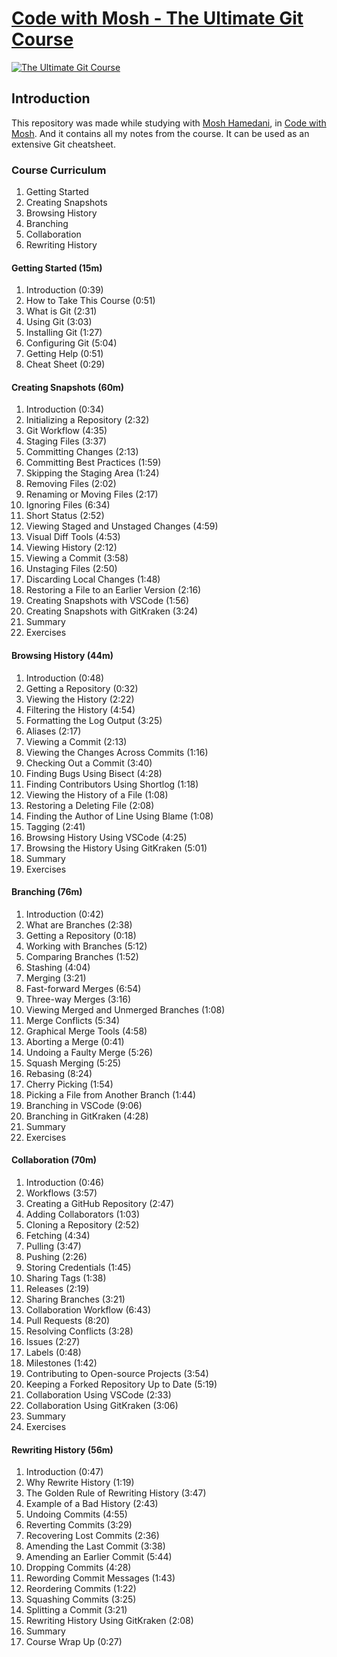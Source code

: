 # [Code with Mosh - The Ultimate Git Course](https://codewithmosh.com/p/the-ultimate-git-course)

[![The Ultimate Git Course](https://process.fs.teachablecdn.com/ADNupMnWyR7kCWRvm76Laz/resize=width:705/https://www.filepicker.io/api/file/tsmP4fdkSmKaiez6t2jl "The Ultimate Git Course")](https://codewithmosh.com/p/the-ultimate-git-course "The Ultimate Git Course")

## Introduction

This repository was made while studying with [Mosh Hamedani](https://programmingwithmosh.com/ "Programming with Mosh"), in [Code with Mosh](https://codewithmosh.com/ "Code with Mosh"). And it contains all my notes from the course. It can be used as an extensive Git cheatsheet.

### Course Curriculum

1. Getting Started
2. Creating Snapshots
3. Browsing History
4. Branching
5. Collaboration
6. Rewriting History

#### Getting Started (15m)

1. Introduction (0:39)
2. How to Take This Course (0:51)
3. What is Git (2:31)
4. Using Git (3:03)
5. Installing Git (1:27)
6. Configuring Git (5:04)
7. Getting Help (0:51)
8. Cheat Sheet (0:29)

#### Creating Snapshots (60m)

1. Introduction (0:34)
2. Initializing a Repository (2:32)
3. Git Workflow (4:35)
4. Staging Files (3:37)
5. Committing Changes (2:13)
6. Committing Best Practices (1:59)
7. Skipping the Staging Area (1:24)
8. Removing Files (2:02)
9. Renaming or Moving Files (2:17)
10. Ignoring Files (6:34)
11. Short Status (2:52)
12. Viewing Staged and Unstaged Changes (4:59)
13. Visual Diff Tools (4:53)
14. Viewing History (2:12)
15. Viewing a Commit (3:58)
16. Unstaging Files (2:50)
17. Discarding Local Changes (1:48)
18. Restoring a File to an Earlier Version (2:16)
19. Creating Snapshots with VSCode (1:56)
20. Creating Snapshots with GitKraken (3:24)
21. Summary
22. Exercises

#### Browsing History (44m)

1. Introduction (0:48)
2. Getting a Repository (0:32)
3. Viewing the History (2:22)
4. Filtering the History (4:54)
5. Formatting the Log Output (3:25)
6. Aliases (2:17)
7. Viewing a Commit (2:13)
8. Viewing the Changes Across Commits (1:16)
9. Checking Out a Commit (3:40)
10. Finding Bugs Using Bisect (4:28)
11. Finding Contributors Using Shortlog (1:18)
12. Viewing the History of a File (1:08)
13. Restoring a Deleting File (2:08)
14. Finding the Author of Line Using Blame (1:08)
15. Tagging (2:41)
16. Browsing History Using VSCode (4:25)
17. Browsing the History Using GitKraken (5:01)
18. Summary
19. Exercises

#### Branching (76m)

1. Introduction (0:42)
2. What are Branches (2:38)
3. Getting a Repository (0:18)
4. Working with Branches (5:12)
5. Comparing Branches (1:52)
6. Stashing (4:04)
7. Merging (3:21)
8. Fast-forward Merges (6:54)
9. Three-way Merges (3:16)
10. Viewing Merged and Unmerged Branches (1:08)
11. Merge Conflicts (5:34)
12. Graphical Merge Tools (4:58)
13. Aborting a Merge (0:41)
14. Undoing a Faulty Merge (5:26)
15. Squash Merging (5:25)
16. Rebasing (8:24)
17. Cherry Picking (1:54)
18. Picking a File from Another Branch (1:44)
19. Branching in VSCode (9:06)
20. Branching in GitKraken (4:28)
21. Summary
22. Exercises

#### Collaboration (70m)

1. Introduction (0:46)
2. Workflows (3:57)
3. Creating a GitHub Repository (2:47)
4. Adding Collaborators (1:03)
5. Cloning a Repository (2:52)
6. Fetching (4:34)
7. Pulling (3:47)
8. Pushing (2:26)
9. Storing Credentials (1:45)
10. Sharing Tags (1:38)
11. Releases (2:19)
12. Sharing Branches (3:21)
13. Collaboration Workflow (6:43)
14. Pull Requests (8:20)
15. Resolving Conflicts (3:28)
16. Issues (2:27)
17. Labels (0:48)
18. Milestones (1:42)
19. Contributing to Open-source Projects (3:54)
20. Keeping a Forked Repository Up to Date (5:19)
21. Collaboration Using VSCode (2:33)
22. Collaboration Using GitKraken (3:06)
23. Summary
24. Exercises

#### Rewriting History (56m)

1. Introduction (0:47)
2. Why Rewrite History (1:19)
3. The Golden Rule of Rewriting History (3:47)
4. Example of a Bad History (2:43)
5. Undoing Commits (4:55)
6. Reverting Commits (3:29)
7. Recovering Lost Commits (2:36)
8. Amending the Last Commit (3:38)
9. Amending an Earlier Commit (5:44)
10. Dropping Commits (4:28)
11. Rewording Commit Messages (1:43)
12. Reordering Commits (1:22)
13. Squashing Commits (3:25)
14. Splitting a Commit (3:21)
15. Rewriting History Using GitKraken (2:08)
16. Summary
17. Course Wrap Up (0:27)
